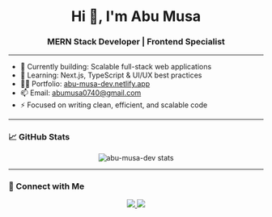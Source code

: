 <h1 align="center">Hi 👋, I'm Abu Musa</h1>
<h3 align="center">MERN Stack Developer | Frontend Specialist</h3>

---

- 🔭 Currently building: Scalable full-stack web applications
- 🌱 Learning: Next.js, TypeScript & UI/UX best practices
- 🧑‍💻 Portfolio: [abu-musa-dev.netlify.app](https://abu-musa-dev.netlify.app)
- 📫 Email: abumusa0740@gmail.com
- ⚡ Focused on writing clean, efficient, and scalable code

---

### 📈 GitHub Stats

<p align="center">
  <img src="https://github-readme-stats.vercel.app/api?username=abu-musa-dev&show_icons=true&theme=gruvbox&hide_border=true" alt="abu-musa-dev stats" />
</p>

---

### 🔗 Connect with Me
<p align="center">
  <a href="https://linkedin.com/in/your-link" target="_blank">
    <img src="https://img.shields.io/badge/LinkedIn-0077B5?style=flat&logo=linkedin&logoColor=white" />
  </a>
  <a href="https://github.com/abu-musa-dev" target="_blank">
    <img src="https://img.shields.io/badge/GitHub-181717?style=flat&logo=github&logoColor=white" />
  </a>
</p>
